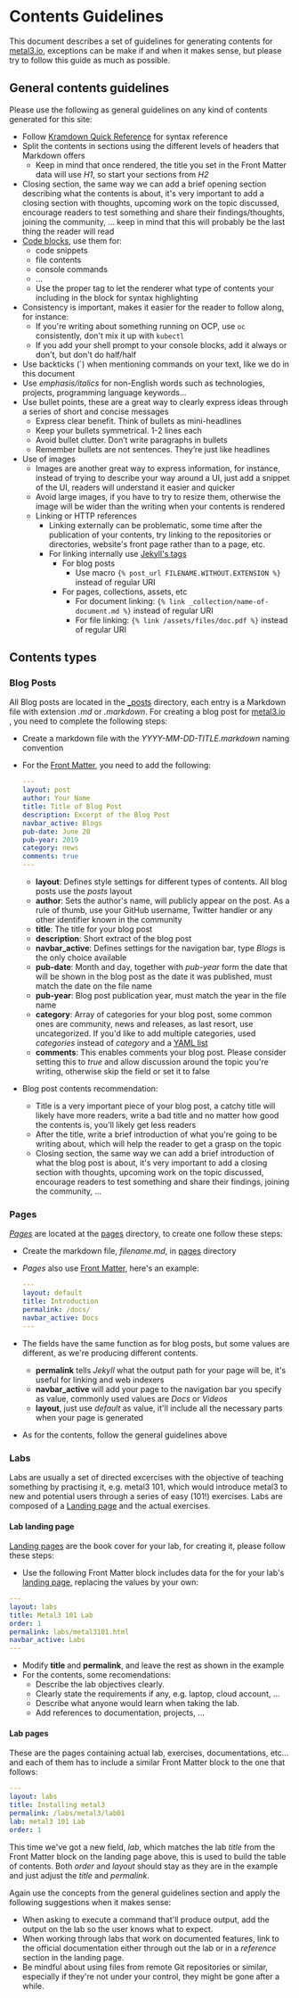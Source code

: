 # Contents Guidelines

This document describes a set of guidelines for generating contents for [metal3.io](https://metal3.io ), exceptions can be make if and when it makes sense, but please try to follow this guide as much as possible.

## General contents guidelines

Please use the following as general guidelines on any kind of contents generated for this site:

* Follow [Kramdown Quick Reference](https://kramdown.gettalong.org/quickref.html) for syntax reference
* Split the contents in sections using the different levels of headers that Markdown offers
  * Keep in mind that once rendered, the title you set in the Front Matter data will use *H1*, so start your sections from *H2*
* Closing section, the same way we can add a brief opening section describing what the contents is about, it's very important to add a closing section with thoughts, upcoming work on the topic discussed, encourage readers to test something and share their findings/thoughts, joining the community, ... keep in mind that this will probably be the last thing the reader will read
* [Code blocks](https://kramdown.gettalong.org/syntax.html#code-blocks), use them for:
  * code snippets
  * file contents
  * console commands
  * ...
  * Use the proper tag to let the renderer what type of contents your including in the block for syntax highlighting
* Consistency is important, makes it easier for the reader to follow along, for instance:
  * If you're writing about something running on OCP, use `oc` consistently, don't mix it up with `kubectl`
  * If you add your shell prompt to your console blocks, add it always or don't, but don't do half/half
* Use backticks (`) when mentioning commands on your text, like we do in this document
* Use *emphasis/italics* for non-English words such as technologies, projects, programming language keywords...
* Use bullet points, these are a great way to clearly express ideas through a series of short and concise messages
  * Express clear benefit. Think of bullets as mini-headlines
  * Keep your bullets symmetrical. 1-2 lines each
  * Avoid bullet clutter. Don’t write paragraphs in bullets
  * Remember bullets are not sentences. They’re just like headlines
* Use of images
  * Images are another great way to express information, for instance, instead of trying to describe your way around a UI, just add a snippet of the UI, readers will understand it easier and quicker
  * Avoid large images, if you have to try to resize them, otherwise the image will be wider than the writing when your contents is rendered
  * Linking or HTTP references
    * Linking externally can be problematic, some time after the publication of your contents, try linking to the repositories or directories, website's front page rather than to a page, etc.
    * For linking internally use [Jekyll's tags](https://jekyllrb.com/docs/liquid/tags/#links)
      * For blog posts
        * Use macro `{% post_url FILENAME.WITHOUT.EXTENSION %}` instead of regular URI
      * For pages, collections, assets, etc
        * For document linking: `{% link _collection/name-of-document.md %}` instead of regular URI
        * For file linking: `{% link /assets/files/doc.pdf %}` instead of regular URI

## Contents types

### Blog Posts

All Blog posts are located in the [_posts](/_posts/) directory, each entry is a Markdown file with extension *.md* or *.markdown*. For creating a blog post for [metal3.io ](https://metal3.io ), you need to complete the following steps:

* Create a markdown file with the *YYYY-MM-DD-TITLE.markdown* naming convention
* For the [Front Matter](https://jekyllrb.com/docs/front-matter/), you need to add the following:

  ```yaml
  ---
  layout: post
  author: Your Name
  title: Title of Blog Post
  description: Excerpt of the Blog Post
  navbar_active: Blogs
  pub-date: June 20
  pub-year: 2019
  category: news
  comments: true
  ---
  ```

  * **layout**: Defines style settings for different types of contents. All blog posts use the *posts* layout
  * **author**: Sets the author's name, will publicly appear on the post. As a rule of thumb, use your GitHub username, Twitter handler or any other identifier known in the community
  * **title**: The title for your blog post
  * **description**: Short extract of the blog post
  * **navbar_active**: Defines settings for the navigation bar, type *Blogs* is the only choice available
  * **pub-date**: Month and day, together with *pub-year* form the date that will be shown in the blog post as the date it was published, must match the date on the file name
  * **pub-year**: Blog post publication year, must match the year in the file name
  * **category**: Array of categories for your blog post, some common ones are community, news and releases, as last resort, use uncategorized. If you'd like to add multiple categories, used *categories* instead of *category* and a [YAML list](https://en.wikipedia.org/wiki/YAML#Basic_components)
  * **comments**: This enables comments your blog post. Please consider setting this to *true* and allow discussion around the topic you're writing, otherwise skip the field or set it to false

* Blog post contents recommendation:

  * Title is a very important piece of your blog post, a catchy title will likely have more readers, write a bad title and no matter how good the contents is, you'll likely get less readers
  * After the title, write a brief introduction of what you're going to be writing about, which will help the reader to get a grasp on the topic
  * Closing section, the same way we can add a brief introduction of what the blog post is about, it's very important to add a closing section with thoughts, upcoming work on the topic discussed, encourage readers to test something and share their findings, joining the community, ...

### Pages

*[Pages](https://jekyllrb.com/docs/pages/)* are located at the [pages](/pages/) directory, to create one follow these steps:

* Create the markdown file, *filename.md*, in [pages](/pages/) directory
* *Pages* also use [Front Matter](https://jekyllrb.com/docs/front-matter/), here's an example:

  ```yaml
  ---
  layout: default
  title: Introduction
  permalink: /docs/
  navbar_active: Docs
  ---
  ```

* The fields have the same function as for blog posts, but some values are different, as we're producing different contents.
  * **permalink** tells *Jekyll* what the output path for your page will be, it's useful for linking and web indexers
  * **navbar_active** will add your page to the navigation bar you specify as value, commonly used values are *Docs* or *Videos*
  * **layout**, just use *default* as value, it'll include all the necessary parts when your page is generated

* As for the contents, follow the general guidelines above

### Labs

Labs are usually a set of directed excercises with the objective of teaching something by practising it, e.g. metal3 101, which would introduce metal3 to new and potential users through a series of easy (101!) exercises. Labs are composed of a [Landing page](https://en.wikipedia.org/wiki/Landing_page) and the actual exercises.

#### Lab landing page

[Landing pages](https://en.wikipedia.org/wiki/Landing_page) are the book cover for your lab, for creating it, please follow these steps:

* Use the following Front Matter block includes data for the for your lab's [landing page](https://en.wikipedia.org/wiki/Landing_page), replacing the values by your own:

```yaml
---
layout: labs
title: Metal3 101 Lab
order: 1
permalink: labs/metal3101.html
navbar_active: Labs
---
```

* Modify **title** and **permalink**, and leave the rest as shown in the example
* For the contents, some recomendations:
  * Describe the lab objectives clearly.
  * Clearly state the requirements if any, e.g. laptop, cloud account, ...
  * Describe what anyone would learn when taking the lab.
  * Add references to documentation, projects, ...

#### Lab pages

These are the pages containing actual lab, exercises, documentations, etc... and each of them has to include a similar Front Matter block to the one that follows:

```yaml
---
layout: labs
title: Installing metal3
permalink: /labs/metal3/lab01
lab: metal3 101 Lab
order: 1
```

This time we've got a new field, *lab*, which matches the lab *title* from the Front Matter block on the landing page above, this is used to build the table of contents. Both *order* and *layout* should stay as they are in the example and just adjust the *title* and *permalink*.

Again use the concepts from the general guidelines section and apply the following suggestions when it makes sense:

* When asking to execute a command that'll produce output, add the output on the lab so the user knows what to expect.
* When working through labs that work on documented features, link to the official documentation either through out the lab or in a *reference* section in the landing page.
* Be mindful about using files from remote Git repositories or similar, especially if they're not under your control, they might be gone after a while.
